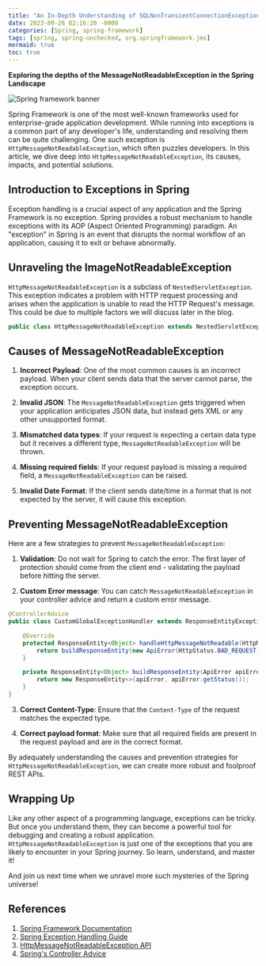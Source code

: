 ```yaml
---
title: "An In-Depth Understanding of SQLNonTransientConnectionException in Java"
date: 2023-09-26 02:16:20 -0000
categories: [Spring, spring-framework]
tags: [spring, spring-unchecked, org.springframework.jms]
mermaid: true
toc: true
---
```



**Exploring the depths of the MessageNotReadableException in the Spring Landscape**

![Spring framework banner](https://spring.io/img/homepage/icon-spring-cloud.svg)

Spring Framework is one of the most well-known frameworks used for enterprise-grade application development. While running into exceptions is a common part of any developer's life, understanding and resolving them can be quite challenging. One such exception is `HttpMessageNotReadableException`, which often puzzles developers. In this article, we dive deep into `HttpMessageNotReadableException`, its causes, impacts, and potential solutions.

## Introduction to Exceptions in Spring

Exception handling is a crucial aspect of any application and the Spring Framework is no exception. Spring provides a robust mechanism to handle exceptions with its AOP (Aspect Oriented Programming) paradigm. An "exception" in Spring is an event that disrupts the normal workflow of an application, causing it to exit or behave abnormally.

## Unraveling the ImageNotReadableException

`HttpMessageNotReadableException` is a subclass of `NestedServletException`. This exception indicates a problem with HTTP request processing and arises when the application is unable to read the HTTP Request's message. This could be due to multiple factors we will discuss later in the blog.

```java
public class HttpMessageNotReadableException extends NestedServletException 
```

## Causes of MessageNotReadableException

1. **Incorrect Payload**: One of the most common causes is an incorrect payload. When your client sends data that the server cannot parse, the exception occurs.

2. **Invalid JSON**: The `MessageNotReadableException` gets triggered when your application anticipates JSON data, but instead gets XML or any other unsupported format.

3. **Mismatched data types**: If your request is expecting a certain data type but it receives a different type, `MessageNotReadableException` will be thrown.

4. **Missing required fields**: If your request payload is missing a required field, a `MessageNotReadableException` can be raised.

5. **Invalid Date Format**: If the client sends date/time in a format that is not expected by the server, it will cause this exception.

## Preventing MessageNotReadableException

Here are a few strategies to prevent `MessageNotReadableException`:

1. **Validation**: Do not wait for Spring to catch the error. The first layer of protection should come from the client end - validating the payload before hitting the server.

2. **Custom Error message**: You can catch `MessageNotReadableException` in your controller advice and return a custom error message.

```java
@ControllerAdvice
public class CustomGlobalExceptionHandler extends ResponseEntityExceptionHandler {

    @Override
    protected ResponseEntity<Object> handleHttpMessageNotReadable(HttpMessageNotReadableException ex, HttpHeaders headers, HttpStatus status, WebRequest request) {
        return buildResponseEntity(new ApiError(HttpStatus.BAD_REQUEST, "Malformed JSON request", ex));
    }

    private ResponseEntity<Object> buildResponseEntity(ApiError apiError) {
        return new ResponseEntity<>(apiError, apiError.getStatus());
    }
}
```

3. **Correct Content-Type**: Ensure that the `Content-Type` of the request matches the expected type.

4. **Correct payload format**: Make sure that all required fields are present in the request payload and are in the correct format.

By adequately understanding the causes and prevention strategies for `HttpMessageNotReadableException`, we can create more robust and foolproof REST APIs.

## Wrapping Up

Like any other aspect of a programming language, exceptions can be tricky. But once you understand them, they can become a powerful tool for debugging and creating a robust application. `HttpMessageNotReadableException` is just one of the exceptions that you are likely to encounter in your Spring journey. So learn, understand, and master it!

And join us next time when we unravel more such mysteries of the Spring universe!

## References

1. [Spring Framework Documentation](https://docs.spring.io/spring-framework/docs/current/reference/html/core.html#beans)
2. [Spring Exception Handling Guide](https://spring.io/blog/2013/11/01/exception-handling-in-spring-mvc)
3. [HttpMessageNotReadableException API](https://docs.spring.io/spring-framework/docs/current/javadoc-api/org/springframework/http/converter/HttpMessageNotReadableException.html)
4. [Spring's Controller Advice](https://www.baeldung.com/exception-handling-for-rest-with-spring#controlleradvice)
